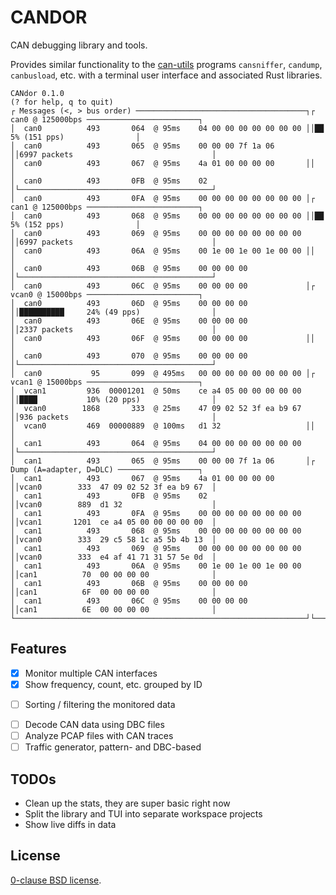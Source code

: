 # CANDOR

CAN debugging library and tools.

Provides similar functionality to the [can-utils](https://github.com/linux-can/can-utils)
programs `cansniffer`, `candump`, `canbusload`, etc. with a terminal user interface
and associated Rust libraries.
```
CANdor 0.1.0                                                                            (? for help, q to quit) 
┌ Messages (<, > bus order) ──────────────────────────────────────┐┌ can0 @ 125000bps ─────────────────────────┐
│  can0          493       064  @ 95ms    04 00 00 00 00 00 00 00 ││██             5% (151 pps)                │
│  can0          493       065  @ 95ms    00 00 00 7f 1a 06       ││6997 packets                               │
│  can0          493       067  @ 95ms    4a 01 00 00 00 00       ││                                           │
│  can0          493       0FB  @ 95ms    02                      │└───────────────────────────────────────────┘
│  can0          493       0FA  @ 95ms    00 00 00 00 00 00 00 00 │┌ can1 @ 125000bps ─────────────────────────┐
│  can0          493       068  @ 95ms    00 00 00 00 00 00 00 00 ││██             5% (152 pps)                │
│  can0          493       069  @ 95ms    00 00 00 00 00 00 00 00 ││6997 packets                               │
│  can0          493       06A  @ 95ms    00 1e 00 1e 00 1e 00 00 ││                                           │
│  can0          493       06B  @ 95ms    00 00 00 00             │└───────────────────────────────────────────┘
│  can0          493       06C  @ 95ms    00 00 00 00             │┌ vcan0 @ 15000bps ─────────────────────────┐
│  can0          493       06D  @ 95ms    00 00 00 00             ││██████████     24% (49 pps)                │
│  can0          493       06E  @ 95ms    00 00 00 00             ││2337 packets                               │
│  can0          493       06F  @ 95ms    00 00 00 00             ││                                           │
│  can0          493       070  @ 95ms    00 00 00 00             │└───────────────────────────────────────────┘
│  can0           95       099  @ 495ms   00 00 00 00 00 00 00 00 │┌ vcan1 @ 15000bps ─────────────────────────┐
│  vcan1         936  00001201  @ 50ms    ce a4 05 00 00 00 00 00 ││████           10% (20 pps)                │
│  vcan0        1868       333  @ 25ms    47 09 02 52 3f ea b9 67 ││936 packets                                │
│  vcan0         469  00000889  @ 100ms   d1 32                   ││                                           │
│  can1          493       064  @ 95ms    04 00 00 00 00 00 00 00 │└───────────────────────────────────────────┘
│  can1          493       065  @ 95ms    00 00 00 7f 1a 06       │┌ Dump (A=adapter, D=DLC) ──────────────────┐
│  can1          493       067  @ 95ms    4a 01 00 00 00 00       ││vcan0        333  47 09 02 52 3f ea b9 67  │
│  can1          493       0FB  @ 95ms    02                      ││vcan0        889  d1 32                    │
│  can1          493       0FA  @ 95ms    00 00 00 00 00 00 00 00 ││vcan1       1201  ce a4 05 00 00 00 00 00  │
│  can1          493       068  @ 95ms    00 00 00 00 00 00 00 00 ││vcan0        333  29 c5 58 1c a5 5b 4b 13  │
│  can1          493       069  @ 95ms    00 00 00 00 00 00 00 00 ││vcan0        333  e4 af 41 71 31 57 5e 0d  │
│  can1          493       06A  @ 95ms    00 1e 00 1e 00 1e 00 00 ││can1          70  00 00 00 00              │
│  can1          493       06B  @ 95ms    00 00 00 00             ││can1          6F  00 00 00 00              │
│  can1          493       06C  @ 95ms    00 00 00 00             ││can1          6E  00 00 00 00              │
└─────────────────────────────────────────────────────────────────┘└───────────────────────────────────────────┘
```

## Features

- [x] Monitor multiple CAN interfaces
- [x] Show frequency, count, etc. grouped by ID
* [ ] Sorting / filtering the monitored data
- [ ] Decode CAN data using DBC files
- [ ] Analyze PCAP files with CAN traces
- [ ] Traffic generator, pattern- and DBC-based

## TODOs
* Clean up the stats, they are super basic right now
* Split the library and TUI into separate workspace projects
* Show live diffs in data

## License

[0-clause BSD license](LICENSE-0BSD.txt).
